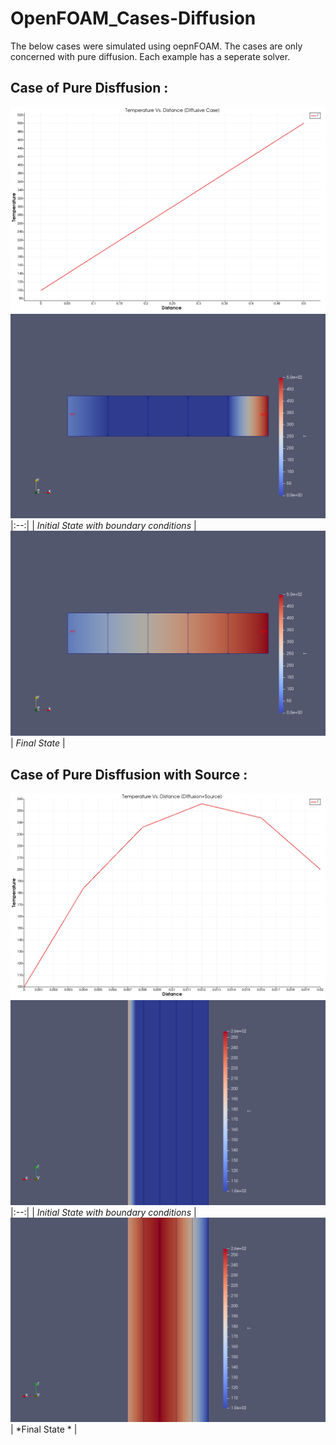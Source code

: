 # OpenFOAM_Cases-Diffusion
The below cases were simulated using oepnFOAM. The cases are only concerned with pure diffusion. Each example has a seperate solver. 
## Case of Pure Disffusion : 
![Temp Vs Distance in case of pure diffusion](1D_SteadyDiffusion/Results/Example_1_Diffusion_only/temp.distance.png)
![Initial State](1D_SteadyDiffusion/Results/Example_1_Diffusion_only/initial.png)
|:--:| 
| *Initial State with boundary conditions* |
![Final State](1D_SteadyDiffusion/Results/Example_1_Diffusion_only/final.png)
| *Final State* |
## Case of Pure Disffusion with Source : 
![Temp Vs Distance in case of pure diffusion](1D_SteadyDiffusion/Results/Example_2_Diff_with_Source/temp_distance.png)
![Initial State](1D_SteadyDiffusion/Results/Example_2_Diff_with_Source/initial.png)
|:--:| 
| *Initial State with boundary conditions* |
![Final State](1D_SteadyDiffusion/Results/Example_2_Diff_with_Source/final.png)
| *Final State * |
